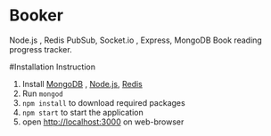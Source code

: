 # Booker
Node.js , Redis PubSub, Socket.io , Express, MongoDB Book reading progress tracker.

#Installation Instruction
1. Install [MongoDB](https://www.mongodb.org/) , [Node.js](https://nodejs.org/en/), [Redis](http://redis.io/)
2. Run `mongod`
2. `npm install` to download required packages
3. `npm start` to start the application
4. open [http://localhost:3000](http://localhost:3000) on web-browser
